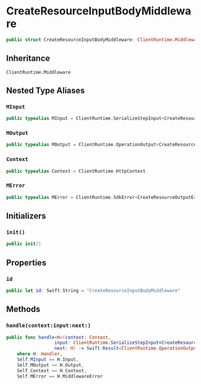 # CreateResourceInputBodyMiddleware

``` swift
public struct CreateResourceInputBodyMiddleware: ClientRuntime.Middleware 
```

## Inheritance

`ClientRuntime.Middleware`

## Nested Type Aliases

### `MInput`

``` swift
public typealias MInput = ClientRuntime.SerializeStepInput<CreateResourceInput>
```

### `MOutput`

``` swift
public typealias MOutput = ClientRuntime.OperationOutput<CreateResourceOutputResponse>
```

### `Context`

``` swift
public typealias Context = ClientRuntime.HttpContext
```

### `MError`

``` swift
public typealias MError = ClientRuntime.SdkError<CreateResourceOutputError>
```

## Initializers

### `init()`

``` swift
public init() 
```

## Properties

### `id`

``` swift
public let id: Swift.String = "CreateResourceInputBodyMiddleware"
```

## Methods

### `handle(context:input:next:)`

``` swift
public func handle<H>(context: Context,
                  input: ClientRuntime.SerializeStepInput<CreateResourceInput>,
                  next: H) -> Swift.Result<ClientRuntime.OperationOutput<CreateResourceOutputResponse>, MError>
    where H: Handler,
    Self.MInput == H.Input,
    Self.MOutput == H.Output,
    Self.Context == H.Context,
    Self.MError == H.MiddlewareError
```
